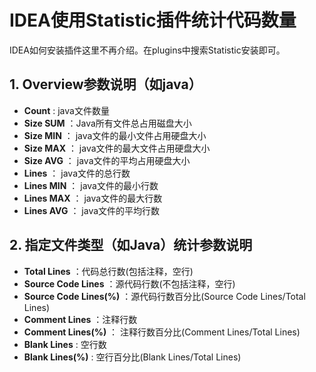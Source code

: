 # IDEA使用Statistic插件统计代码数量

IDEA如何安装插件这里不再介绍。在plugins中搜索Statistic安装即可。

## 1. Overview参数说明（如java）

- **Count**  : java文件数量
- **Size SUM** ：Java所有文件总占用磁盘大小
- **Size MIN** ： java文件的最小文件占用硬盘大小
- **Size MAX** ： java文件的最大文件占用硬盘大小
- **Size AVG** ： java文件的平均占用硬盘大小
- **Lines** ： java文件的总行数
- **Lines MIN** ： java文件的最小行数
- **Lines MAX** ： java文件的最大行数
- **Lines AVG** ： java文件的平均行数

## 2. 指定文件类型（如Java）统计参数说明

- **Total Lines** ：代码总行数(包括注释，空行)
- **Source Code Lines** ：源代码行数(不包括注释，空行)
- **Source Code Lines(%)** ：源代码行数百分比(Source Code Lines/Total Lines)
- **Comment Lines** ：注释行数
- **Comment Lines(%)** ： 注释行数百分比(Comment Lines/Total Lines)
- **Blank Lines** : 空行数
- **Blank Lines(%)** : 空行百分比(Blank Lines/Total Lines)



